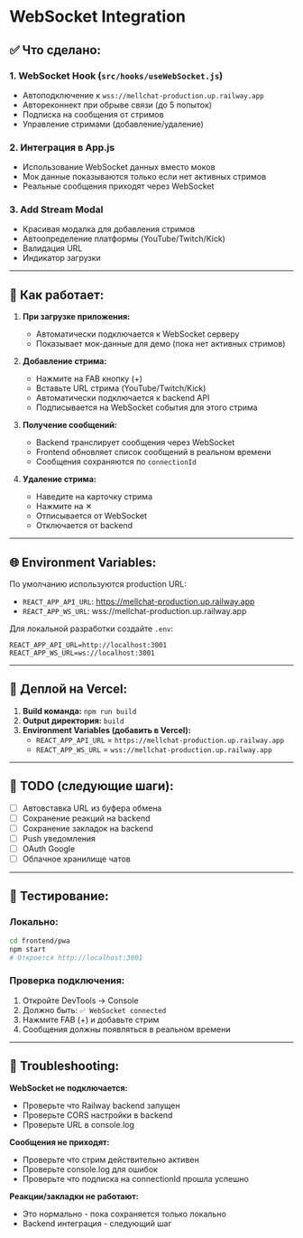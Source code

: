 # WebSocket Integration

## ✅ Что сделано:

### 1. **WebSocket Hook** (`src/hooks/useWebSocket.js`)
- Автоподключение к `wss://mellchat-production.up.railway.app`
- Автореконнект при обрыве связи (до 5 попыток)
- Подписка на сообщения от стримов
- Управление стримами (добавление/удаление)

### 2. **Интеграция в App.js**
- Использование WebSocket данных вместо моков
- Мок данные показываются только если нет активных стримов
- Реальные сообщения приходят через WebSocket

### 3. **Add Stream Modal**
- Красивая модалка для добавления стримов
- Автоопределение платформы (YouTube/Twitch/Kick)
- Валидация URL
- Индикатор загрузки

---

## 🔌 Как работает:

1. **При загрузке приложения:**
   - Автоматически подключается к WebSocket серверу
   - Показывает мок-данные для демо (пока нет активных стримов)

2. **Добавление стрима:**
   - Нажмите на FAB кнопку (+)
   - Вставьте URL стрима (YouTube/Twitch/Kick)
   - Автоматически подключается к backend API
   - Подписывается на WebSocket события для этого стрима

3. **Получение сообщений:**
   - Backend транслирует сообщения через WebSocket
   - Frontend обновляет список сообщений в реальном времени
   - Сообщения сохраняются по `connectionId`

4. **Удаление стрима:**
   - Наведите на карточку стрима
   - Нажмите на ✕
   - Отписывается от WebSocket
   - Отключается от backend

---

## 🌐 Environment Variables:

По умолчанию используются production URL:
- `REACT_APP_API_URL`: https://mellchat-production.up.railway.app
- `REACT_APP_WS_URL`: wss://mellchat-production.up.railway.app

Для локальной разработки создайте `.env`:
```env
REACT_APP_API_URL=http://localhost:3001
REACT_APP_WS_URL=ws://localhost:3001
```

---

## 🚀 Деплой на Vercel:

1. **Build команда:** `npm run build`
2. **Output директория:** `build`
3. **Environment Variables (добавить в Vercel):**
   - `REACT_APP_API_URL` = `https://mellchat-production.up.railway.app`
   - `REACT_APP_WS_URL` = `wss://mellchat-production.up.railway.app`

---

## 📝 TODO (следующие шаги):

- [ ] Автовставка URL из буфера обмена
- [ ] Сохранение реакций на backend
- [ ] Сохранение закладок на backend
- [ ] Push уведомления
- [ ] OAuth Google
- [ ] Облачное хранилище чатов

---

## 🧪 Тестирование:

### Локально:
```bash
cd frontend/pwa
npm start
# Откроется http://localhost:3001
```

### Проверка подключения:
1. Откройте DevTools → Console
2. Должно быть: `✅ WebSocket connected`
3. Нажмите FAB (+) и добавьте стрим
4. Сообщения должны появляться в реальном времени

---

## 🐛 Troubleshooting:

**WebSocket не подключается:**
- Проверьте что Railway backend запущен
- Проверьте CORS настройки в backend
- Проверьте URL в console.log

**Сообщения не приходят:**
- Проверьте что стрим действительно активен
- Проверьте console.log для ошибок
- Проверьте что подписка на connectionId прошла успешно

**Реакции/закладки не работают:**
- Это нормально - пока сохраняется только локально
- Backend интеграция - следующий шаг

